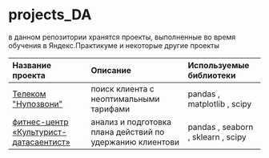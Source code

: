 # projects_DA
в данном репозитории хранятся проекты, выполненные во время обучения в Яндекс.Практикуме и некоторые другие проекты

| Название проекта | Описание | Используемые библиотеки | 
| :---------------------- | :---------------------- | :---------------------- |
| [Телеком "Нупозвони"](YP_telecom_NuPozvoni) | поиск клиента с неоптимальными тарифами | pandas , matplotlib , scipy |
| [фитнес-центр «Культурист-датасаентист»](YP_fitnes) | анализ и подготовка плана действий по удержанию клиентови | pandas , seaborn , sklearn , scipy |
